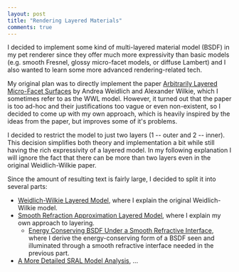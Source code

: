 ```yaml
---
layout: post
title: "Rendering Layered Materials"
comments: true
---
```


I decided to implement some kind of multi-layered material model (BSDF) in my pet renderer since they offer much more expressivity than basic models (e.g. smooth Fresnel, glossy micro-facet models, or diffuse Lambert) and I also wanted to learn some more advanced rendering-related tech.

My original plan was to directly implement the paper [Arbitrarily Layered Micro-Facet Surfaces](https://www.cg.tuwien.ac.at/research/publications/2007/weidlich_2007_almfs/) by Andrea Weidlich and Alexander Wilkie, which I sometimes refer to as the WWL model. However, it turned out that the paper is too ad-hoc and their justifications too vague or even non-existent, so I decided to come up with my own approach, which is heavily inspired by the ideas from the paper, but improves some of it's problems.

I decided to restrict the model to just two layers (1 -- outer and 2 -- inner). This decision simplifies both theory and implementation a bit while still having the rich expressivity of a layered model. In my following explanation I will ignore the fact that there can be more than two layers even in the original Weidlich-Wilkie paper.

Since the amount of resulting text is fairly large, I decided to split it into several parts:

- [Weidlich-Wilkie Layered Model](rendering-layered-materials-weidlich-wilkie-layered-model.html), where I explain the original Weidlich-Wilkie model.
- [Smooth Refraction Approximation Layered Model](rendering-layered-materials-smooth-refraction-approximation-layered-model.html), where I explain my own approach to layering.
  - [Energy Conserving BSDF Under a Smooth Refractive Interface](rendering-layered-materials-energy-conserving-BSDF-under-smooth-refractive-interface.html), where I derive the energy-conserving form of a BSDF seen and illuminated through a smooth refractive interface needed in the previous part.
- [A More Detailed SRAL Model Analysis](rendering-layered-materials-a-more-detailed-analysis-of-sral-model.md), ...